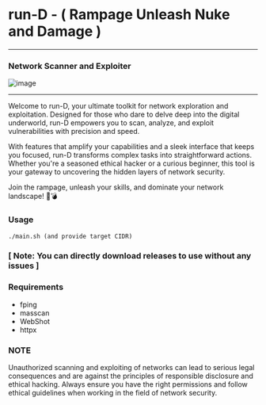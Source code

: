 # run-D - ( Rampage Unleash Nuke and Damage )
---
### Network Scanner and Exploiter
![image](https://github.com/user-attachments/assets/c29c069a-216e-4d3f-b390-1cad774be62d)

---
Welcome to run-D, your ultimate toolkit for network exploration and exploitation. Designed for those who dare to delve deep into the digital underworld, run-D empowers you to scan, analyze, and exploit vulnerabilities with precision and speed.

With features that amplify your capabilities and a sleek interface that keeps you focused, run-D transforms complex tasks into straightforward actions. Whether you're a seasoned ethical hacker or a curious beginner, this tool is your gateway to uncovering the hidden layers of network security.

Join the rampage, unleash your skills, and dominate your network landscape! 🚀💣

### Usage
```
./main.sh (and provide target CIDR)
```
### [ Note: You can directly download releases to use without any issues ]

### Requirements
- fping
- masscan
- WebShot
- httpx

### NOTE
Unauthorized scanning and exploiting of networks can lead to serious legal consequences and are against the principles of responsible disclosure and ethical hacking. Always ensure you have the right permissions and follow ethical guidelines when working in the field of network security.

